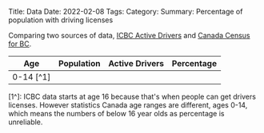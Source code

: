 Title: Data
Date: 2022-02-08
Tags: 
Category: 
Summary: Percentage of population with driving licenses

Comparing two sources of data, [ICBC Active Drivers](https://public.tableau.com/app/profile/icbc/viz/QuickStatistics-ActiveDrivers/ActiveBCDriversLicencesbyRegion) and [Canada Census for BC](https://www12.statcan.gc.ca/census-recensement/2021/dp-pd/prof/details/page.cfm?Lang=E&SearchText=British%20Columbia&DGUIDlist=2021A000259&GENDERlist=1,2,3&STATISTIClist=1&HEADERlist=0).

|Age|Population|Active Drivers|Percentage|
|-|-|-|-|
|0-14 [^1]|


[1^]: ICBC data starts at age 16 because that's when people can get drivers licenses. However statistics Canada age ranges are different, ages 0-14, which means the numbers of below 16 year olds as percentage is unreliable.